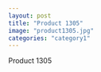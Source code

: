 ```yaml
---
layout: post
title: "Product 1305"
image: "product1305.jpg"
categories: "category1"
---
```

Product 1305
